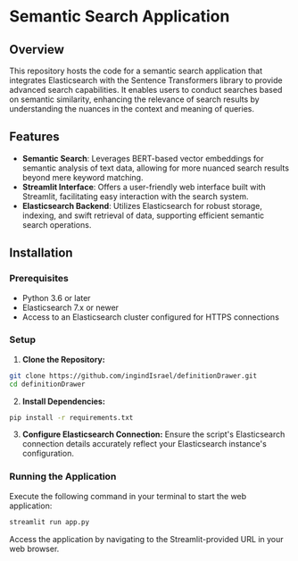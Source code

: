 # Semantic Search Application

## Overview
This repository hosts the code for a semantic search application that integrates Elasticsearch with the Sentence Transformers library to provide advanced search capabilities. It enables users to conduct searches based on semantic similarity, enhancing the relevance of search results by understanding the nuances in the context and meaning of queries.

## Features
- **Semantic Search**: Leverages BERT-based vector embeddings for semantic analysis of text data, allowing for more nuanced search results beyond mere keyword matching.
- **Streamlit Interface**: Offers a user-friendly web interface built with Streamlit, facilitating easy interaction with the search system.
- **Elasticsearch Backend**: Utilizes Elasticsearch for robust storage, indexing, and swift retrieval of data, supporting efficient semantic search operations.

## Installation

### Prerequisites
- Python 3.6 or later
- Elasticsearch 7.x or newer
- Access to an Elasticsearch cluster configured for HTTPS connections

### Setup
1. **Clone the Repository:**
```bash
git clone https://github.com/ingindIsrael/definitionDrawer.git
cd definitionDrawer
```

2. **Install Dependencies:**
```bash
pip install -r requirements.txt
```

3. **Configure Elasticsearch Connection:**
Ensure the script's Elasticsearch connection details accurately reflect your Elasticsearch instance's configuration.

### Running the Application
Execute the following command in your terminal to start the web application:
```bash
streamlit run app.py
```
Access the application by navigating to the Streamlit-provided URL in your web browser.

